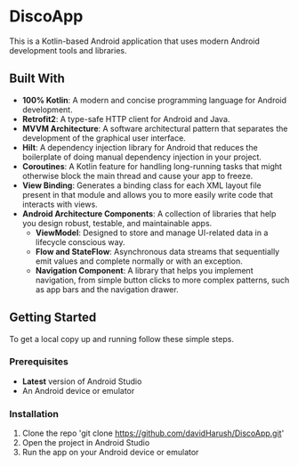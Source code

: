 # DiscoApp

This is a Kotlin-based Android application that uses modern Android development tools and libraries.

## Built With

- **100% Kotlin**: A modern and concise programming language for Android development.
- **Retrofit2**: A type-safe HTTP client for Android and Java.
- **MVVM Architecture**: A software architectural pattern that separates the development of the graphical user interface.
- **Hilt**: A dependency injection library for Android that reduces the boilerplate of doing manual dependency injection in your project.
- **Coroutines**: A Kotlin feature for handling long-running tasks that might otherwise block the main thread and cause your app to freeze.
- **View Binding**: Generates a binding class for each XML layout file present in that module and allows you to more easily write code that interacts with views.
- **Android Architecture Components**: A collection of libraries that help you design robust, testable, and maintainable apps.
   - **ViewModel**: Designed to store and manage UI-related data in a lifecycle conscious way.
   - **Flow and StateFlow**: Asynchronous data streams that sequentially emit values and complete normally or with an exception.
   - **Navigation Component**: A library that helps you implement navigation, from simple button clicks to more complex patterns, such as app bars and the navigation drawer.

## Getting Started

To get a local copy up and running follow these simple steps.

### Prerequisites

- **Latest** version of Android Studio
- An Android device or emulator

### Installation

1. Clone the repo 'git clone https://github.com/davidHarush/DiscoApp.git'
2. Open the project in Android Studio
3. Run the app on your Android device or emulator
